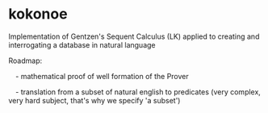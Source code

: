 # kokonoe
Implementation of Gentzen's Sequent Calculus (LK) applied to creating and interrogating a database in natural language

Roadmap:

&emsp;- mathematical proof of well formation of the Prover

&emsp;- translation from a subset of natural english to predicates (very complex, very hard subject, that's why we specify 'a subset')
